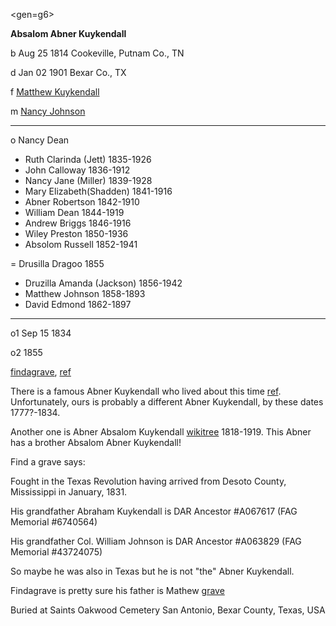 <gen=g6>

<b>Absalom Abner Kuykendall</b>

b Aug 25 1814 Cookeville, Putnam Co., TN

d Jan 02 1901 Bexar Co., TX

f [Matthew Kuykendall](../g7/matthew_kuykendall.md)

m [Nancy Johnson](../g7/nancy_johnson.md)

<hr>

o Nancy Dean

- Ruth Clarinda (Jett) 1835-1926
- John Calloway 1836-1912
- Nancy Jane (Miller) 1839-1928
- Mary Elizabeth(Shadden) 1841-1916
- Abner Robertson 1842-1910
- William Dean 1844-1919
- Andrew Briggs 1846-1916
- Wiley Preston 1850-1936
- Absolom Russell 1852-1941

= Drusilla Dragoo 1855

- Druzilla Amanda (Jackson) 1856-1942
- Matthew Johnson 1858-1893
- David Edmond 1862-1897

<hr>

o1 Sep 15 1834

o2 1855

[findagrave](https://www.findagrave.com/memorial/22096814/abner-kuykendall),    [ref](http://freepages.rootsweb.com/~fowler/genealogy/combined/fam15054.htm)

There is a famous Abner Kuykendall who lived about this time [ref](https://tshaonline.org/handbook/online/articles/fku04).  Unfortunately, ours is probably a different Abner Kuykendall, by these dates  1777?-1834.  

Another one is Abner Absalom Kuykendall [wikitree](https://www.wikitree.com/genealogy/Kuykendall-Family-Tree-47) 1818-1919.  This Abner has a brother Absalom Abner Kuykendall!

Find a grave says:

Fought in the Texas Revolution having arrived from Desoto County, Mississippi in January, 1831.

His grandfather Abraham Kuykendall is DAR Ancestor #A067617 (FAG Memorial #6740564)

His grandfather Col. William Johnson is DAR Ancestor #A063829 (FAG Memorial #43724075)

So maybe he was also in Texas but he is not "the" Abner Kuykendall.

Findagrave is pretty sure his father is Mathew [grave](https://www.findagrave.com/memorial/178356104/mathew-kuykendall)

Buried at 	Saints Oakwood Cemetery
San Antonio, Bexar County, Texas, USA